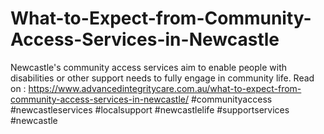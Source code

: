 # What-to-Expect-from-Community-Access-Services-in-Newcastle
Newcastle's community access services aim to enable people with disabilities or other support needs to fully engage in community life.    Read on : https://www.advancedintegritycare.com.au/what-to-expect-from-community-access-services-in-newcastle/  #communityaccess #newcastleservices #localsupport #newcastlelife #supportservices #newcastle

